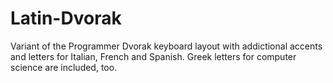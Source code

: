 # Latin-Dvorak
Variant of the Programmer Dvorak keyboard layout with addictional accents and letters for Italian, French and Spanish. Greek letters for computer science are included, too.

